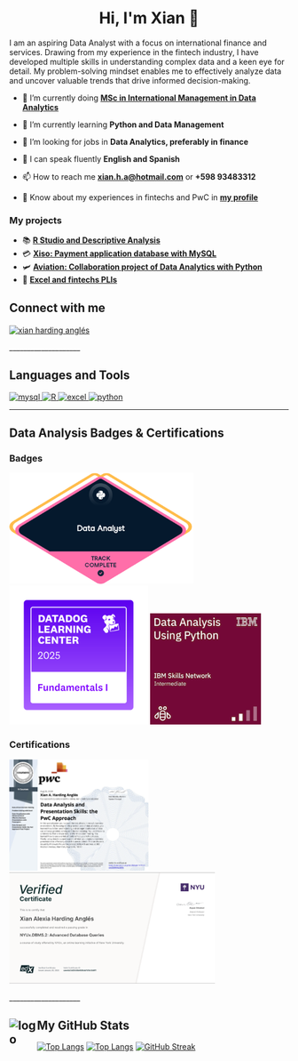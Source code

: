 <h1 align="center">Hi, I'm Xian 🔷</h1>

<p align="left"> I am an aspiring Data Analyst with a focus on international finance and services. Drawing from my experience in the fintech industry, I have developed multiple skills in understanding complex data and a keen eye for detail. My problem-solving mindset enables me to effectively analyze data and uncover valuable trends that drive informed decision-making.</p>

- 🔭 I’m currently doing **[MSc in International Management in Data Analytics](https://www.rennes-sb.com/programmes/postgraduate/discover-masters/master-of-science-in-international-management/)**

- 🌱 I’m currently learning **Python and Data Management**

- 🤝 I’m looking for jobs in **Data Analytics, preferably in finance**

- 💬 I can speak fluently **English and Spanish**

- 📫 How to reach me **xian.h.a@hotmail.com** or **+598 93483312**

- 📄 Know about my experiences in fintechs and PwC in **[my profile](https://www.linkedin.com/in/xianha/)**

<h3 align="left"> My projects </h3>

- 📚 **[R Studio and Descriptive Analysis](https://www.github.com/r41ss4/r_stat_ort)**
- 💳 **[Xiso: Payment application database with MySQL](https://github.com/r41ss4/xisov1)**
- 🛩️ **[Aviation: Collaboration project of Data Analytics with Python](https://github.com/r41ss4/rennes_da)**
- 📄 **[Excel and fintechs PLIs](https://github.com/r41ss4/fintexcel/tree/main)**


<h2 align="left">Connect with me </h2>
<p align="left">
<a href="https://www.linkedin.com/in/xianha/" target="blank"><img align="center" src="https://raw.githubusercontent.com/rahuldkjain/github-profile-readme-generator/master/src/images/icons/Social/linked-in-alt.svg" alt="xian harding anglés" height="30" width="40" /></a>
</p>
____________________

<h2 align="left"> Languages and Tools </h2>
<div align="left">
  <a href="https://www.mysql.com/" target="_blank" rel="noreferrer"> <img src="https://www.freepnglogos.com/uploads/logo-mysql-png/logo-mysql-mysql-logo-png-images-are-download-crazypng-21.png" alt="mysql" width="40" height="40"/> </a> 
  <a href="https://www.r-project.org/" target="_blank" rel="noreferrer"> <img src="https://upload.wikimedia.org/wikipedia/commons/1/1b/R_logo.svg" alt="R" width="50" height="40"/> </a> <a href="https://www.microsoft.com/es-es/microsoft-365/excel" target="_blank" rel="noreferrer"> <img src="https://upload.wikimedia.org/wikipedia/commons/7/73/Microsoft_Excel_2013-2019_logo.svg" alt="excel" width="40" height="40"/> 
  <a href="https://www.python.org/" target="_blank" rel="noreferrer"> <img src="https://cdn.iconscout.com/icon/free/png-256/free-python-2038870-1720083.png?f=webp" alt="python" width="40" height="40"/></a> 
</p align="left">

____________________

<!-- Data Analysis Badges & Certifications -->
<h2 align="left"> Data Analysis Badges  & Certifications </h2>
<h3 align="left"> Badges </h3>

<div align="left">
  <a href="https://www.datacamp.com/statement-of-accomplishment/track/7c9c991a1d6b0baa4572e7d90868f4202b92cbbc?raw=1"><img src="/images/data-python-datacamp.png" alt="Data Analytics with Python by Datacamp" height="200"/></a> 
  <a href="https://www.credly.com/badges/65efd81d-5470-4c2d-9975-bb43cd16b858/public_url"><img src="/images/datadog-fundamental.png" alt="Datadog Fundamentals I" height="250"/></a> 
  <a href="https://courses.cognitiveclass.ai/certificates/cb2dfbb4ed08420c81b9524e831e7270"><img src="/images/data-analysis-using-python.png" alt="Data Analysis with Python by IBM" height="200"/></a> 
</p align="left">

<h3 align="left"> Certifications </h3>
<div align="left">
  <a href="https://www.coursera.org/account/accomplishments/specialization/ZO09YXS29B7Q"><img src="/images/data_pwc.png" alt="Data Analysis and Presentation Skills: the PwC Approach" height="200"/></a> 
  <a href="https://courses.edx.org/certificates/caee4a33d05548e6926ab7d7b43b9ff1"><img src="/images/nyux_sql.png" alt="NYUx.DBMS.2: Advanced Database Queries" height="200"/></a>
</p align="left">
____________________

<!--- GitHub Stats -->
<h2 align="left">My GitHub Stats <img align="left" src="https://upload.wikimedia.org/wikipedia/commons/a/ae/Github-desktop-logo-symbol.svg" alt="logo" height="50" width="50" /></h2>

[![Top Langs](https://github-readme-stats.vercel.app/api?username=r41ss4&theme=aura&show_icons=true)](https://github.com/r41ss4)
[![Top Langs](https://github-readme-stats-git-masterrstaa-rickstaa.vercel.app/api/top-langs/?username=r41ss4&theme=aura&show_icons=true&t)](https://github.com/r41ss4/github-readme-stats)
[![GitHub Streak](https://streak-stats.demolab.com/?user=r41ss4&theme=aura)](https://git.io/streak-stats)
